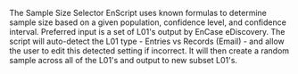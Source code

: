The Sample Size Selector EnScript uses known formulas to determine sample size based on a given population, confidence level, and confidence interval. Preferred input is a set of L01's output by EnCase eDiscovery. The script will auto-detect the L01 type - Entries vs Records (Email) - and allow the user to edit this detected setting if incorrect. It will then create a random sample across all of the L01's and output to new subset L01's.